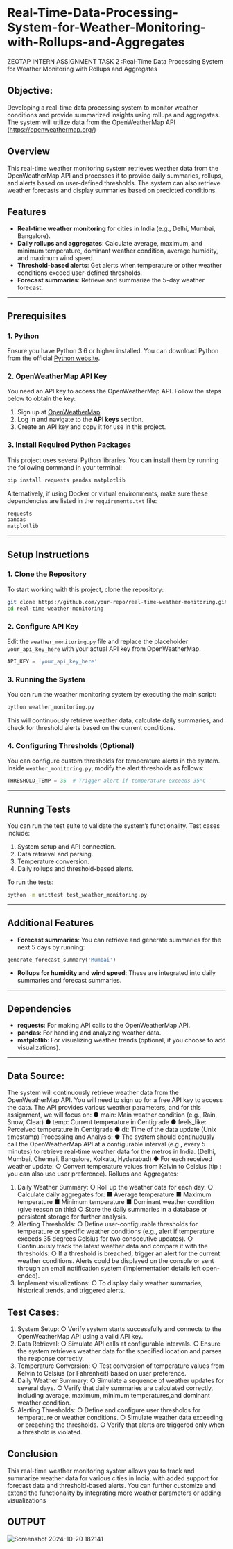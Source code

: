 # Real-Time-Data-Processing-System-for-Weather-Monitoring-with-Rollups-and-Aggregates
ZEOTAP INTERN ASSIGNMENT TASK 2 :Real-Time Data Processing System for Weather Monitoring with Rollups and Aggregates
## Objective:
Developing  a real-time data processing system to monitor weather conditions and provide
summarized insights using rollups and aggregates. The system will utilize data from the
OpenWeatherMap API (https://openweathermap.org/)
## Overview
This real-time weather monitoring system retrieves weather data from the OpenWeatherMap API and processes it to provide daily summaries, rollups, and alerts based on user-defined thresholds. The system can also retrieve weather forecasts and display summaries based on predicted conditions.

## Features
- **Real-time weather monitoring** for cities in India (e.g., Delhi, Mumbai, Bangalore).
- **Daily rollups and aggregates**: Calculate average, maximum, and minimum temperature, dominant weather condition, average humidity, and maximum wind speed.
- **Threshold-based alerts**: Get alerts when temperature or other weather conditions exceed user-defined thresholds.
- **Forecast summaries**: Retrieve and summarize the 5-day weather forecast.

---

## Prerequisites

### 1. Python
Ensure you have Python 3.6 or higher installed. You can download Python from the official [Python website](https://www.python.org/).

### 2. OpenWeatherMap API Key
You need an API key to access the OpenWeatherMap API. Follow the steps below to obtain the key:
1. Sign up at [OpenWeatherMap](https://home.openweathermap.org/users/sign_up).
2. Log in and navigate to the **API keys** section.
3. Create an API key and copy it for use in this project.

### 3. Install Required Python Packages
This project uses several Python libraries. You can install them by running the following command in your terminal:

```bash
pip install requests pandas matplotlib
```

Alternatively, if using Docker or virtual environments, make sure these dependencies are listed in the `requirements.txt` file:
```txt
requests
pandas
matplotlib
```

---

## Setup Instructions

### 1. Clone the Repository
To start working with this project, clone the repository:

```bash
git clone https://github.com/your-repo/real-time-weather-monitoring.git
cd real-time-weather-monitoring
```

### 2. Configure API Key
Edit the `weather_monitoring.py` file and replace the placeholder `your_api_key_here` with your actual API key from OpenWeatherMap.

```python
API_KEY = 'your_api_key_here'
```

### 3. Running the System
You can run the weather monitoring system by executing the main script:

```bash
python weather_monitoring.py
```

This will continuously retrieve weather data, calculate daily summaries, and check for threshold alerts based on the current conditions.

### 4. Configuring Thresholds (Optional)
You can configure custom thresholds for temperature alerts in the system. Inside `weather_monitoring.py`, modify the alert thresholds as follows:

```python
THRESHOLD_TEMP = 35  # Trigger alert if temperature exceeds 35°C
```

---

## Running Tests

You can run the test suite to validate the system’s functionality. Test cases include:
1. System setup and API connection.
2. Data retrieval and parsing.
3. Temperature conversion.
4. Daily rollups and threshold-based alerts.

To run the tests:

```bash
python -m unittest test_weather_monitoring.py
```

---

## Additional Features
- **Forecast summaries**: You can retrieve and generate summaries for the next 5 days by running:

```python
generate_forecast_summary('Mumbai')
```

- **Rollups for humidity and wind speed**: These are integrated into daily summaries and forecast summaries.

---

## Dependencies

- **requests**: For making API calls to the OpenWeatherMap API.
- **pandas**: For handling and analyzing weather data.
- **matplotlib**: For visualizing weather trends (optional, if you choose to add visualizations).

---
## Data Source:
The system will continuously retrieve weather data from the OpenWeatherMap API. You will
need to sign up for a free API key to access the data. The API provides various weather
parameters, and for this assignment, we will focus on:
● main: Main weather condition (e.g., Rain, Snow, Clear)
● temp: Current temperature in Centigrade
● feels_like: Perceived temperature in Centigrade
● dt: Time of the data update (Unix timestamp)
Processing and Analysis:
● The system should continuously call the OpenWeatherMap API at a configurable interval
(e.g., every 5 minutes) to retrieve real-time weather data for the metros in India. (Delhi,
Mumbai, Chennai, Bangalore, Kolkata, Hyderabad)
● For each received weather update:
○ Convert temperature values from Kelvin to Celsius (tip : you can also use user
preference).
Rollups and Aggregates:
1. Daily Weather Summary:
○ Roll up the weather data for each day.
○ Calculate daily aggregates for:
■ Average temperature
■ Maximum temperature
■ Minimum temperature
■ Dominant weather condition (give reason on this)
○ Store the daily summaries in a database or persistent storage for further analysis.
2. Alerting Thresholds:
○ Define user-configurable thresholds for temperature or specific weather
conditions (e.g., alert if temperature exceeds 35 degrees Celsius for two
consecutive updates).
○ Continuously track the latest weather data and compare it with the thresholds.
○ If a threshold is breached, trigger an alert for the current weather conditions.
Alerts could be displayed on the console or sent through an email notification
system (implementation details left open-ended).
3. Implement visualizations:
○ To display daily weather summaries, historical trends, and triggered alerts.
## Test Cases:
1. System Setup:
○ Verify system starts successfully and connects to the OpenWeatherMap API
using a valid API key.
2. Data Retrieval:
○ Simulate API calls at configurable intervals.
○ Ensure the system retrieves weather data for the specified location and parses
the response correctly.
3. Temperature Conversion:
○ Test conversion of temperature values from Kelvin to Celsius (or Fahrenheit)
based on user preference.
4. Daily Weather Summary:
○ Simulate a sequence of weather updates for several days.
○ Verify that daily summaries are calculated correctly, including average, maximum,
minimum temperatures,and dominant weather condition.
5. Alerting Thresholds:
○ Define and configure user thresholds for temperature or weather conditions.
○ Simulate weather data exceeding or breaching the thresholds.
○ Verify that alerts are triggered only when a threshold is violated.

## Conclusion
This real-time weather monitoring system allows you to track and summarize weather data for various cities in India, with added support for forecast data and threshold-based alerts. You can further customize and extend the functionality by integrating more weather parameters or adding visualizations

## OUTPUT
![Screenshot 2024-10-20 182141](https://github.com/user-attachments/assets/018eba80-5912-4ecc-b440-840ca00d1a04)

